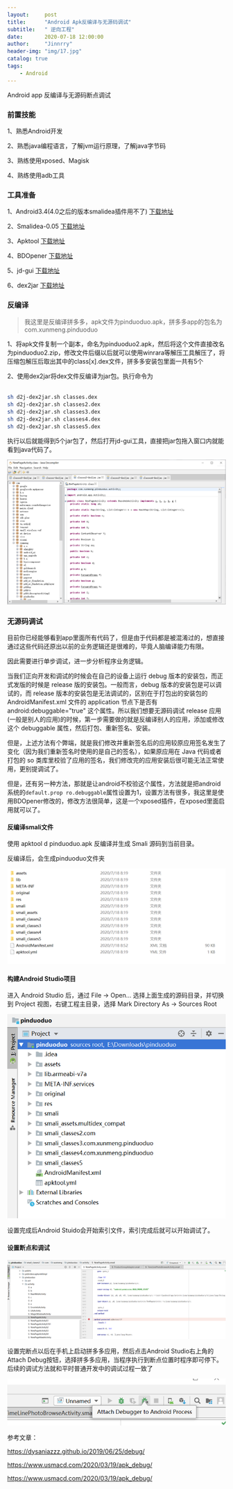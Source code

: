 ```yaml
---
layout:     post
title:      "Android Apk反编译与无源码调试"
subtitle:   " 逆向工程"
date:       2020-07-18 12:00:00
author:     "Jinnrry"
header-img: "img/17.jpg"
catalog: true
tags:
    - Android
---
```

Android app 反编译与无源码断点调试


### 前置技能

1、熟悉Android开发

2、熟悉java编程语言，了解jvm运行原理，了解java字节码

3、熟练使用xposed、Magisk

4、熟练使用adb工具

### 工具准备

1、Android3.4(4.0之后的版本smalidea插件用不了) [下载地址](https://developer.android.com/studio/archive?hl=zh-cn)

2、Smalidea-0.05 [下载地址](https://bitbucket.org/JesusFreke/smali/downloads/)

3、Apktool [下载地址](https://ibotpeaches.github.io/Apktool/)

4、BDOpener [下载地址](https://github.com/riusksk/BDOpener)

5、jd-gui [下载地址](https://github.com/java-decompiler/jd-gui)

6、dex2jar [下载地址](https://github.com/pxb1988/dex2jar)


### 反编译

> 我这里是反编译拼多多，apk文件为pinduoduo.apk，拼多多app的包名为com.xunmeng.pinduoduo

1、将apk文件复制一个副本，命名为pinduoduo2.apk，然后将这个文件直接改名为pinduoduo2.zip，修改文件后缀以后就可以使用winrara等解压工具解压了，将压缩包解压后取出其中的class[x].dex文件，拼多多安装包里面一共有5个

2、使用dex2jar将dex文件反编译为jar包。执行命令为

```bash

sh d2j-dex2jar.sh classes.dex
sh d2j-dex2jar.sh classes2.dex
sh d2j-dex2jar.sh classes3.dex
sh d2j-dex2jar.sh classes4.dex
sh d2j-dex2jar.sh classes5.dex

```

执行以后就能得到5个jar包了，然后打开jd-gui工具，直接把jar包拖入窗口内就能看到java代码了。

![jd-gui](/img/articleImg/apk_1.png)

### 无源码调试

目前你已经能够看到app里面所有代码了，但是由于代码都是被混淆过的，想直接通过这些代码还原出以前的业务逻辑还是很难的，毕竟人脑编译能力有限。

因此需要进行单步调试，进一步分析程序业务逻辑。

当我们正向开发和调试的时候会在自己的设备上运行 debug 版本的安装包，而正式发版的时候是 release 版的安装包。一般而言，debug 版本的安装包是可以调试的，而 release 版本的安装包是无法调试的，区别在于打包出的安装包的 AndroidManifest.xml 文件的 application 节点下是否有 android:debuggable="true" 这个属性。所以我们想要无源码调试 release 应用(一般是别人的应用)的时候，第一步需要做的就是反编译别人的应用，添加或修改这个 debuggable 属性，然后打包、重新签名、安装。

但是，上述方法有个弊端，就是我们修改并重新签名后的应用较原应用签名发生了变化（因为我们重新签名时使用的是自己的签名），如果原应用在 Java 代码或者打包的 so 类库里校验了应用的签名，我们修改完的应用安装后很可能无法正常使用，更别提调试了。

但是，还有另一种方法，那就是让android不校验这个属性，方法就是把android系统的`default.prop ro.debuggable`属性设置为1，设置方法有很多，我这里是使用BDOpener修改的，修改方法很简单，这是一个xposed插件，在xposed里面启用就可以了。


#### 反编译smali文件

使用 apktool d pinduoduo.apk 反编译并生成 Smali 源码到当前目录。

反编译后，会生成pinduoduo文件夹

![pinduoduo_res](/img/articleImg/pinduoduo_res.png)

#### 构建Android Studio项目

进入 Android Studio 后，通过 File -> Open… 选择上面生成的源码目录，并切换到 Project 视图，右键工程主目录，选择 Mark Directory As -> Sources Root

![src_path](/img/articleImg/src_path.png)

设置完成后Android Stuido会开始索引文件，索引完成后就可以开始调试了。

#### 设置断点和调试

![bk_point](/img/articleImg/bk_point.png)

设置完断点以后在手机上启动拼多多应用，然后点击Android Studio右上角的Attach Debug按钮，选择拼多多应用，当程序执行到断点位置时程序即可停下。后续的调试方法就和平时普通开发中的调试过程一致了

![attach.png](/img/articleImg/attach.png)





参考文章：

https://dysaniazzz.github.io/2019/06/25/debug/

https://www.usmacd.com/2020/03/19/apk_debug/

https://www.usmacd.com/2020/03/19/apk_debug/






